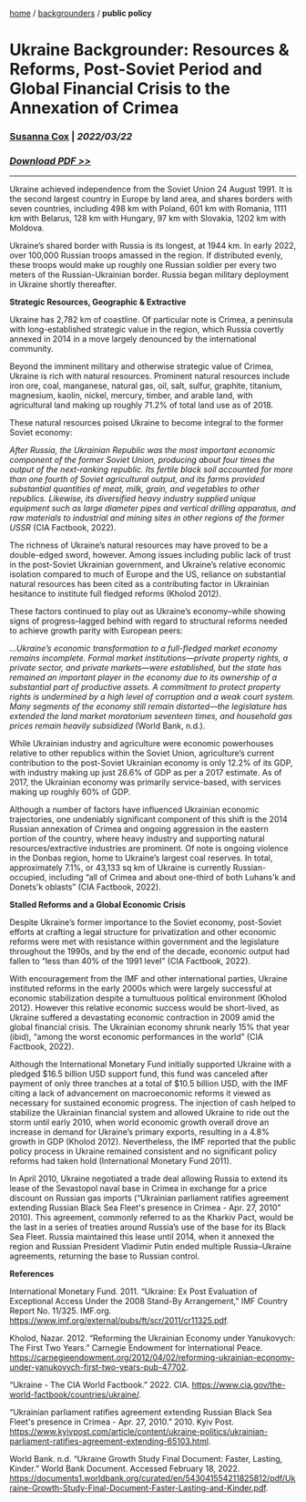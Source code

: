 [home](https://cx7.dev/) / [backgrounders](https://cx7.dev/backgrounders/home.html) / **public policy**

# Ukraine Backgrounder: Resources & Reforms, Post-Soviet Period and Global Financial Crisis to the Annexation of Crimea

### [Susanna Cox](https://cx7.dev/contact.html) | *2022/03/22*

### *<a href="https://cx7.dev/backgrounders/1_Ukraine_Cox.pdf" target="_blank" rel="noopener noreferrer">Download PDF >> </a>*

-----

Ukraine achieved independence from the Soviet Union 24 August 1991. It is the second largest country in Europe by land area, and shares borders with seven countries, including 498 km with Poland, 601 km with Romania, 1111 km with Belarus, 128 km with Hungary, 97 km with Slovakia, 1202 km with Moldova. 

Ukraine’s shared border with Russia is its longest, at 1944 km. In early 2022, over 100,000 Russian troops amassed in the region. If distributed evenly, these troops would make up roughly one Russian soldier per every two meters of the Russian-Ukrainian border. Russia began military deployment in Ukraine shortly thereafter.


**Strategic Resources, Geographic & Extractive**

Ukraine has 2,782 km of coastline. Of particular note is Crimea, a peninsula with long-established strategic value in the region, which Russia covertly annexed in 2014 in a move largely denounced by the international community. 


Beyond the imminent military and otherwise strategic value of Crimea, Ukraine is rich with natural resources. Prominent natural resources include iron ore, coal, manganese, natural gas, oil, salt, sulfur, graphite, titanium, magnesium, kaolin, nickel, mercury, timber, and arable land, with agricultural land making up roughly 71.2% of total land use as of 2018.


These natural resources poised Ukraine to become integral to the former Soviet economy:


*After Russia, the Ukrainian Republic was the most important economic component of the former Soviet Union, producing about four times the output of the next-ranking republic. Its fertile black soil accounted for more than one fourth of Soviet agricultural output, and its farms provided substantial quantities of meat, milk, grain, and vegetables to other republics. Likewise, its diversified heavy industry supplied unique equipment such as large diameter pipes and vertical drilling apparatus, and raw materials to industrial and mining sites in other regions of the former USSR* (CIA Factbook, 2022).


The richness of Ukraine’s natural resources may have proved to be a double-edged sword, however. Among issues including public lack of trust in the post-Soviet Ukrainian government, and Ukraine’s relative economic isolation compared to much of Europe and the US, reliance on substantial natural resources has been cited as a contributing factor in Ukrainian hesitance to institute full fledged reforms (Kholod 2012).


These factors continued to play out as Ukraine’s economy–while showing signs of progress–lagged behind with regard to structural reforms needed to achieve growth parity with European peers: 

*…Ukraine’s economic transformation to a full-fledged market economy remains incomplete. Formal market institutions—private property rights, a private sector, and private markets—were established, but the state has remained an important player in the economy due to its ownership of a substantial part of productive assets. A commitment to protect property rights is undermined by a high level of corruption and a weak court system. Many segments of the economy still remain distorted—the legislature has extended the land market moratorium seventeen times, and household gas prices remain heavily subsidized* (World Bank, n.d.).


While Ukrainian industry and agriculture were economic powerhouses relative to other republics within the Soviet Union, agriculture’s current contribution to the post-Soviet Ukrainian economy is only 12.2% of its GDP, with industry making up just 28.6% of GDP as per a 2017 estimate. As of 2017, the Ukrainian economy was primarily service-based, with services making up roughly 60% of GDP. 

Although a number of factors have influenced Ukrainian economic trajectories, one undeniably significant component of this shift is the 2014 Russian annexation of Crimea and ongoing aggression in the eastern portion of the country, where heavy industry and supporting natural resources/extractive industries are prominent. Of note is ongoing violence in the Donbas region, home to Ukraine’s largest coal reserves. In total, approximately 7.1%, or 43,133 sq km of Ukraine is currently Russian-occupied, including “all of Crimea and about one-third of both Luhans'k and Donets'k oblasts” (CIA Factbook, 2022). 


**Stalled Reforms and a Global Economic Crisis**

Despite Ukraine’s former importance to the Soviet economy, post-Soviet efforts at crafting a legal structure for privatization and other economic reforms were met with resistance within government and the legislature throughout the 1990s, and by the end of the decade, economic output had fallen to “less than 40% of the 1991 level” (CIA Factbook, 2022). 


With encouragement from the IMF and other international parties, Ukraine instituted reforms in the early 2000s which were largely successful at economic stabilization despite a tumultuous political environment (Kholod 2012). However this relative economic success would be short-lived, as Ukraine suffered a devastating economic contraction in 2009 amid the global financial crisis. The Ukrainian economy shrunk nearly 15% that year (ibid), “among the worst economic performances in the world” (CIA Factbook, 2022). 


Although the International Monetary Fund initially supported Ukraine with a pledged $16.5 billion USD support fund, this fund was canceled after payment of only three tranches at a total of $10.5 billion USD, with the IMF citing a lack of advancement on macroeconomic reforms it viewed as necessary for sustained economic progress. The injection of cash helped to stabilize the Ukrainian financial system and allowed Ukraine to ride out the storm until early 2010, when world economic growth overall drove an increase in demand for Ukraine’s primary exports, resulting in a 4.8% growth in GDP (Kholod 2012). Nevertheless, the IMF reported that the public policy process in Ukraine remained consistent and no significant policy reforms had taken hold (International Monetary Fund 2011).


In April 2010, Ukraine negotiated a trade deal allowing Russia to extend its lease of the Sevastopol naval base in Crimea in exchange for a price discount on Russian gas imports (“Ukrainian parliament ratifies agreement extending Russian Black Sea Fleet's presence in Crimea - Apr. 27, 2010” 2010). This agreement, commonly referred to as the Kharkiv Pact, would be the last in a series of treaties around Russia’s use of the base for its Black Sea Fleet. Russia maintained this lease until 2014, when it annexed the region and Russian President Vladimir Putin ended multiple Russia–Ukraine agreements, returning the base to Russian control.  


**References**

International Monetary Fund. 2011. “Ukraine: Ex Post Evaluation of Exceptional Access Under the 2008 Stand-By Arrangement,” IMF Country Report No. 11/325. IMF.org. https://www.imf.org/external/pubs/ft/scr/2011/cr11325.pdf.

Kholod, Nazar. 2012. “Reforming the Ukrainian Economy under Yanukovych: The First Two Years.” Carnegie Endowment for International Peace. https://carnegieendowment.org/2012/04/02/reforming-ukrainian-economy-under-yanukovych-first-two-years-pub-47702.

“Ukraine - The CIA World Factbook.” 2022. CIA. https://www.cia.gov/the-world-factbook/countries/ukraine/.

“Ukrainian parliament ratifies agreement extending Russian Black Sea Fleet's presence in Crimea - Apr. 27, 2010.” 2010. Kyiv Post. https://www.kyivpost.com/article/content/ukraine-politics/ukrainian-parliament-ratifies-agreement-extending-65103.html.

World Bank. n.d. “Ukraine Growth Study Final Document: Faster, Lasting, Kinder.” World Bank Document. Accessed February 18, 2022. https://documents1.worldbank.org/curated/en/543041554211825812/pdf/Ukraine-Growth-Study-Final-Document-Faster-Lasting-and-Kinder.pdf.

